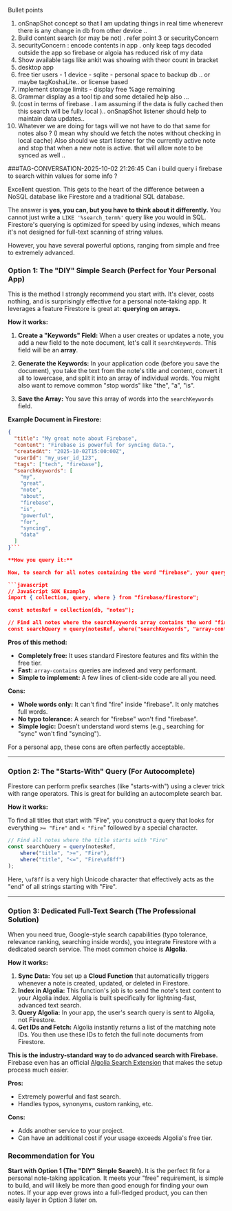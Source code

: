 Bullet points 
1. onSnapShot concept so that I am updating things in real time whenerevr there is any change in db from other device .. 
2. Build content search (or may be not) . refer point 3 or securityConcern
3. securityConcern : encode contents in app . only keep tags decoded outside the app so firebase or algoia has reduced risk of my data 
4. Show available tags like ankit was showing with theor count in bracket
5. desktop app 
6. free tier users - 1 device - sqlite - personal space to backup db .. or maybe tagKoshaLite.. or license based
7. implement storage limits - display free %age remaining
8. Grammar display as a tool tip and some detailed help also ...
9. (cost in terms of firebase . I am assuming if the data is fully cached then this search will be fully local ).. onSnapShot listener should help to maintain data updates..
10. Whatever we are doing for tags will we not have to do that same for notes also ? (I mean why should we fetch the notes without checking in local cache) Also should we start listener for the currently active note and stop that when a new note is active. that will allow note to be synced as well ..


###TAG-CONVERSATION-2025-10-02 21:26:45
Can i build query i firebase to search within values for some info ?

Excellent question. This gets to the heart of the difference between a NoSQL database like Firestore and a traditional SQL database.

The answer is **yes, you can, but you have to think about it differently.** You cannot just write a `LIKE '%search_term%'` query like you would in SQL. Firestore's querying is optimized for speed by using indexes, which means it's not designed for full-text scanning of string values.

However, you have several powerful options, ranging from simple and free to extremely advanced.

### Option 1: The "DIY" Simple Search (Perfect for Your Personal App)

This is the method I strongly recommend you start with. It's clever, costs nothing, and is surprisingly effective for a personal note-taking app. It leverages a feature Firestore is great at: **querying on arrays.**

**How it works:**

1.  **Create a "Keywords" Field:** When a user creates or updates a note, you add a new field to the note document, let's call it `searchKeywords`. This field will be an **array**.

2.  **Generate the Keywords:** In your application code (before you save the document), you take the text from the note's title and content, convert it all to lowercase, and split it into an array of individual words. You might also want to remove common "stop words" like "the", "a", "is".

3.  **Save the Array:** You save this array of words into the `searchKeywords` field.

**Example Document in Firestore:**

```json
{
  "title": "My great note about Firebase",
  "content": "Firebase is powerful for syncing data.",
  "createdAt": "2025-10-02T15:00:00Z",
  "userId": "my_user_id_123",
  "tags": ["tech", "firebase"],
  "searchKeywords": [
    "my",
    "great",
    "note",
    "about",
    "firebase",
    "is",
    "powerful",
    "for",
    "syncing",
    "data"
  ]
}```

**How you query it:**

Now, to search for all notes containing the word "firebase", your query is incredibly simple and efficient:

```javascript
// JavaScript SDK Example
import { collection, query, where } from "firebase/firestore";

const notesRef = collection(db, "notes");

// Find all notes where the searchKeywords array contains the word "firebase"
const searchQuery = query(notesRef, where("searchKeywords", "array-contains", "firebase"));
```

**Pros of this method:**
*   **Completely free:** It uses standard Firestore features and fits within the free tier.
*   **Fast:** `array-contains` queries are indexed and very performant.
*   **Simple to implement:** A few lines of client-side code are all you need.

**Cons:**
*   **Whole words only:** It can't find "fire" inside "firebase". It only matches full words.
*   **No typo tolerance:** A search for "firebse" won't find "firebase".
*   **Simple logic:** Doesn't understand word stems (e.g., searching for "sync" won't find "syncing").

For a personal app, these cons are often perfectly acceptable.

---

### Option 2: The "Starts-With" Query (For Autocomplete)

Firestore can perform prefix searches (like "starts-with") using a clever trick with range operators. This is great for building an autocomplete search bar.

**How it works:**

To find all titles that start with "Fire", you construct a query that looks for everything `>= "Fire"` and `< "Fire`" followed by a special character.

```javascript
// Find all notes where the title starts with "Fire"
const searchQuery = query(notesRef, 
    where("title", ">=", "Fire"),
    where("title", "<=", "Fire\uf8ff")
);
```
Here, `\uf8ff` is a very high Unicode character that effectively acts as the "end" of all strings starting with "Fire".

---

### Option 3: Dedicated Full-Text Search (The Professional Solution)

When you need true, Google-style search capabilities (typo tolerance, relevance ranking, searching inside words), you integrate Firestore with a dedicated search service. The most common choice is **Algolia**.

**How it works:**

1.  **Sync Data:** You set up a **Cloud Function** that automatically triggers whenever a note is created, updated, or deleted in Firestore.
2.  **Index in Algolia:** This function's job is to send the note's text content to your Algolia index. Algolia is built specifically for lightning-fast, advanced text search.
3.  **Query Algolia:** In your app, the user's search query is sent to Algolia, not Firestore.
4.  **Get IDs and Fetch:** Algolia instantly returns a list of the matching note IDs. You then use these IDs to fetch the full note documents from Firestore.

**This is the industry-standard way to do advanced search with Firebase.** Firebase even has an official [Algolia Search Extension](https://firebase.google.com/products/extensions/algolia-firestore-algolia-search) that makes the setup process much easier.

**Pros:**
*   Extremely powerful and fast search.
*   Handles typos, synonyms, custom ranking, etc.

**Cons:**
*   Adds another service to your project.
*   Can have an additional cost if your usage exceeds Algolia's free tier.

### Recommendation for You

**Start with Option 1 (The "DIY" Simple Search).** It is the perfect fit for a personal note-taking application. It meets your "free" requirement, is simple to build, and will likely be more than good enough for finding your own notes. If your app ever grows into a full-fledged product, you can then easily layer in Option 3 later on.
